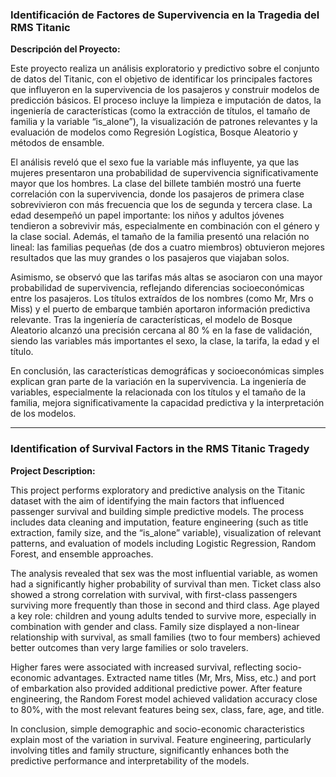 ### Identificación de Factores de Supervivencia en la Tragedia del RMS Titanic

**Descripción del Proyecto:**

Este proyecto realiza un análisis exploratorio y predictivo sobre el conjunto de datos del Titanic, con el objetivo de identificar los principales factores que influyeron en la supervivencia de los pasajeros y construir modelos de predicción básicos. El proceso incluye la limpieza e imputación de datos, la ingeniería de características (como la extracción de títulos, el tamaño de familia y la variable “is_alone”), la visualización de patrones relevantes y la evaluación de modelos como Regresión Logística, Bosque Aleatorio y métodos de ensamble.

El análisis reveló que el sexo fue la variable más influyente, ya que las mujeres presentaron una probabilidad de supervivencia significativamente mayor que los hombres. La clase del billete también mostró una fuerte correlación con la supervivencia, donde los pasajeros de primera clase sobrevivieron con más frecuencia que los de segunda y tercera clase. La edad desempeñó un papel importante: los niños y adultos jóvenes tendieron a sobrevivir más, especialmente en combinación con el género y la clase social. Además, el tamaño de la familia presentó una relación no lineal: las familias pequeñas (de dos a cuatro miembros) obtuvieron mejores resultados que las muy grandes o los pasajeros que viajaban solos.

Asimismo, se observó que las tarifas más altas se asociaron con una mayor probabilidad de supervivencia, reflejando diferencias socioeconómicas entre los pasajeros. Los títulos extraídos de los nombres (como Mr, Mrs o Miss) y el puerto de embarque también aportaron información predictiva relevante. Tras la ingeniería de características, el modelo de Bosque Aleatorio alcanzó una precisión cercana al 80 % en la fase de validación, siendo las variables más importantes el sexo, la clase, la tarifa, la edad y el título.

En conclusión, las características demográficas y socioeconómicas simples explican gran parte de la variación en la supervivencia. La ingeniería de variables, especialmente la relacionada con los títulos y el tamaño de la familia, mejora significativamente la capacidad predictiva y la interpretación de los modelos.

---

### Identification of Survival Factors in the RMS Titanic Tragedy

**Project Description:**

This project performs exploratory and predictive analysis on the Titanic dataset with the aim of identifying the main factors that influenced passenger survival and building simple predictive models. The process includes data cleaning and imputation, feature engineering (such as title extraction, family size, and the “is_alone” variable), visualization of relevant patterns, and evaluation of models including Logistic Regression, Random Forest, and ensemble approaches.

The analysis revealed that sex was the most influential variable, as women had a significantly higher probability of survival than men. Ticket class also showed a strong correlation with survival, with first-class passengers surviving more frequently than those in second and third class. Age played a key role: children and young adults tended to survive more, especially in combination with gender and class. Family size displayed a non-linear relationship with survival, as small families (two to four members) achieved better outcomes than very large families or solo travelers.

Higher fares were associated with increased survival, reflecting socio-economic advantages. Extracted name titles (Mr, Mrs, Miss, etc.) and port of embarkation also provided additional predictive power. After feature engineering, the Random Forest model achieved validation accuracy close to 80%, with the most relevant features being sex, class, fare, age, and title.

In conclusion, simple demographic and socio-economic characteristics explain most of the variation in survival. Feature engineering, particularly involving titles and family structure, significantly enhances both the predictive performance and interpretability of the models.
